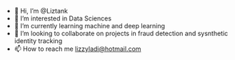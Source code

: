 - 👋 Hi, I’m @Liztank
- 👀 I’m interested in Data Sciences
- 🌱 I’m currently learning machine and deep learning
- 💞️ I’m looking to collaborate on projects in fraud detection and sysnthetic identity tracking
- 📫 How to reach me lizzyladi@hotmail.com

<!---
Liztank/Liztank is a ✨ special ✨ repository because its `README.md` (this file) appears on your GitHub profile.
You can click the Preview link to take a look at your changes.
--->
